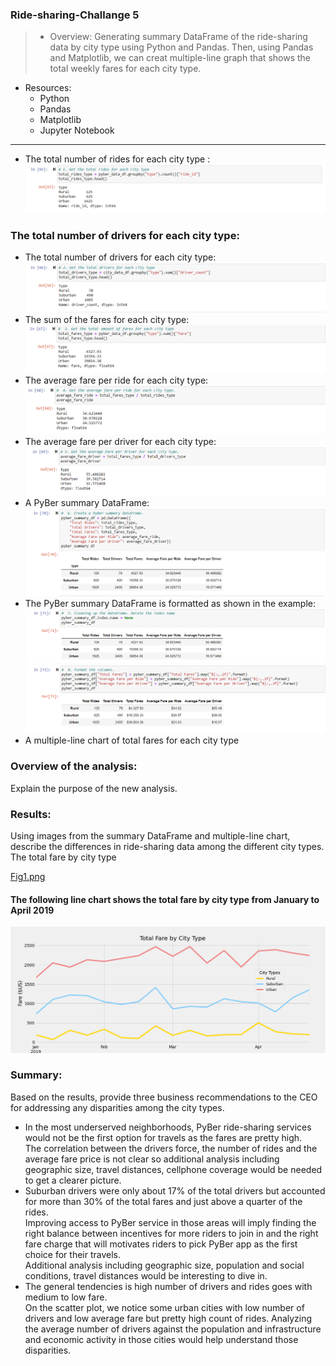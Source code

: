 ### Ride-sharing-Challange 5
> * Overview:
> Generating summary DataFrame of the ride-sharing data by city type using Python and Pandas. Then, using Pandas and Matplotlib, we can creat multiple-line graph that shows the total weekly fares for each city type.
>

* Resources:
  * Python
  * Pandas
  * Matplotlib
  * Jupyter Notebook <br/>
---
* The total number of rides for each city type :
![img.1.png](https://github.com/Tifarahani/PYBer_Ride-sharing-Challange-5/blob/main/Resources/img.1.png)
### The total number of drivers for each city type:
* The total number of drivers for each city type:
![img.2.png](https://github.com/Tifarahani/PYBer_Ride-sharing-Challange-5/blob/main/Resources/img.2.png)
* The sum of the fares for each city type:
![img.3.png](https://github.com/Tifarahani/PYBer_Ride-sharing-Challange-5/blob/main/Resources/img.3.png)
* The average fare per ride for each city type:
![img.4.png](https://github.com/Tifarahani/PYBer_Ride-sharing-Challange-5/blob/main/Resources/img.4.png)
* The average fare per driver for each city type:
![img.5.png](https://github.com/Tifarahani/PYBer_Ride-sharing-Challange-5/blob/main/Resources/img.5.png)
* A PyBer summary DataFrame:
![img.6.png](https://github.com/Tifarahani/PYBer_Ride-sharing-Challange-5/blob/main/Resources/img.6.png)
* The PyBer summary DataFrame is formatted as shown in the example:
![img.7.png](https://github.com/Tifarahani/PYBer_Ride-sharing-Challange-5/blob/main/Resources/img.7.png)
![img.8.png](https://github.com/Tifarahani/PYBer_Ride-sharing-Challange-5/blob/main/Resources/img.8.png)
* A multiple-line chart of total fares for each city type
### Overview of the analysis:
Explain the purpose of the new analysis.
### Results: 
Using images from the summary DataFrame and multiple-line chart, describe the differences in ride-sharing data among the different city types.
The total fare by city type

[Fig1.png](https://github.com/Tifarahani/PYBer_Ride-sharing-Challange-5/blob/main/Resources/Fig1.png)

#### The following line chart shows the total fare by city type from January to April 2019
![PyBer_fare_summary.png](https://github.com/Tifarahani/PYBer_Ride-sharing-Challange-5/blob/main/Resources/PyBer_fare_summary.png)
### Summary:
Based on the results, provide three business recommendations to the CEO for addressing any disparities among the city types.
- In the most underserved neighborhoods, PyBer ride-sharing services would not be the first option for travels as the fares are pretty high.<br/>
The correlation between the drivers force, the number of rides and the average fare price is not clear so additional analysis including geographic size, travel distances, cellphone coverage would be needed to get a clearer picture.
- Suburban drivers were only about 17% of the total drivers but accounted for more than 30% of the total fares and just above a quarter of the rides.<br/>
Improving access to PyBer service in those areas will imply finding the right balance between incentives for more riders to join in and the right fare charge that will motivates riders to pick PyBer app as the first choice for their travels.<br/>
Additional analysis including geographic size, population and social conditions, travel distances would be interesting to dive in.<br/>
- The general tendencies is high number of drivers and rides goes with medium to low fare.<br/>
On the scatter plot, we notice some urban cities with low number of drivers and low average fare but pretty high count of rides. Analyzing the average number of drivers against the population and infrastructure and economic activity in those cities would help understand those disparities.
